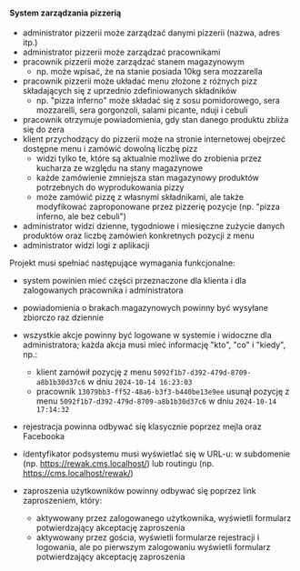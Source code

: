 #### System zarządzania pizzerią

* administrator pizzerii może zarządzać danymi pizzerii (nazwa, adres itp.)
* administrator pizzerii może zarządzać pracownikami
* pracownik pizzerii może zarządzać stanem magazynowym
  * np. może wpisać, że na stanie posiada 10kg sera mozzarella
* pracownik pizzerii może układać menu złożone z różnych pizz składających się z uprzednio zdefiniowanych składników
  * np. "pizza inferno" może składać się z sosu pomidorowego, sera mozzarelli, sera gorgonzoli, salami picante, nduji i cebuli
* pracownik otrzymuje powiadomienia, gdy stan danego produktu zbliża się do zera
* klient przychodzący do pizzerii może na stronie internetowej obejrzeć dostępne menu i zamówić dowolną liczbę pizz
  * widzi tylko te, które są aktualnie możliwe do zrobienia przez kucharza ze względu na stany magazynowe
  * każde zamówienie zmniejsza stan magazynowy produktów potrzebnych do wyprodukowania pizzy
  * może zamówić pizzę z własnymi składnikami, ale także modyfikować zaproponowane przez pizzerię pozycje (np. "pizza inferno, ale bez cebuli")
* administrator widzi dzienne, tygodniowe i miesięczne zużycie danych produktów oraz liczbę zamówień konkretnych pozycji z menu
* administrator widzi logi z aplikacji

Projekt musi spełniać następujące wymagania funkcjonalne:
* system powinien mieć części przeznaczone dla klienta i dla zalogowanych pracownika i administratora
* powiadomienia o brakach magazynowych powinny być wysyłane zbiorczo raz dziennie
* wszystkie akcje powinny być logowane w systemie i widoczne dla administratora; każda akcja musi mieć informację "kto", "co" i "kiedy", np.:
  * klient zamówił pozycję z menu `5092f1b7-d392-479d-8709-a8b1b30d37c6` w dniu `2024-10-14 16:23:03`
  * pracownik `13079bb3-ff52-48a6-b3f3-b440be13e9ee` usunął pozycję z menu `5092f1b7-d392-479d-8709-a8b1b30d37c6` w dniu `2024-10-14 17:14:32`

* rejestracja powinna odbywać się klasycznie poprzez mejla oraz Facebooka
* identyfikator podsystemu musi wyświetlać się w URL-u: w subdomenie (np. https://rewak.cms.localhost/) lub routingu (np. https://cms.localhost/rewak/)
* zaproszenia użytkowników powinny odbywać się poprzez link zaproszeniem, który:
  * aktywowany przez zalogowanego użytkownika, wyświetli formularz potwierdzający akceptację zaproszenia
  * aktywowany przez gościa, wyświetli formularze rejestracji i logowania, ale po pierwszym zalogowaniu wyświetli formularz potwierdzający akceptację zaproszenia
